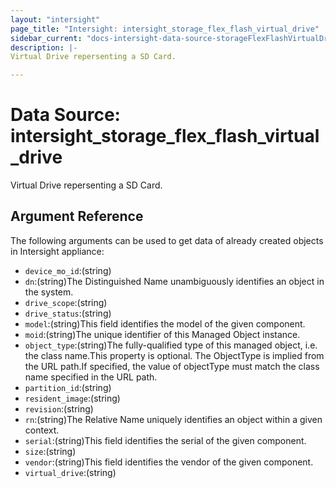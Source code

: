 ```yaml
---
layout: "intersight"
page_title: "Intersight: intersight_storage_flex_flash_virtual_drive"
sidebar_current: "docs-intersight-data-source-storageFlexFlashVirtualDrive"
description: |-
Virtual Drive repersenting a SD Card.

---
```


# Data Source: intersight_storage_flex_flash_virtual_drive
Virtual Drive repersenting a SD Card.

## Argument Reference
The following arguments can be used to get data of already created objects in Intersight appliance:
* `device_mo_id`:(string)
* `dn`:(string)The Distinguished Name unambiguously identifies an object in the system.
* `drive_scope`:(string)
* `drive_status`:(string)
* `model`:(string)This field identifies the model of the given component.
* `moid`:(string)The unique identifier of this Managed Object instance.
* `object_type`:(string)The fully-qualified type of this managed object, i.e. the class name.This property is optional. The ObjectType is implied from the URL path.If specified, the value of objectType must match the class name specified in the URL path.
* `partition_id`:(string)
* `resident_image`:(string)
* `revision`:(string)
* `rn`:(string)The Relative Name uniquely identifies an object within a given context.
* `serial`:(string)This field identifies the serial of the given component.
* `size`:(string)
* `vendor`:(string)This field identifies the vendor of the given component.
* `virtual_drive`:(string)
